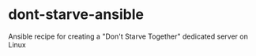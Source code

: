 # dont-starve-ansible
Ansible recipe for creating a "Don't Starve Together" dedicated server on Linux
